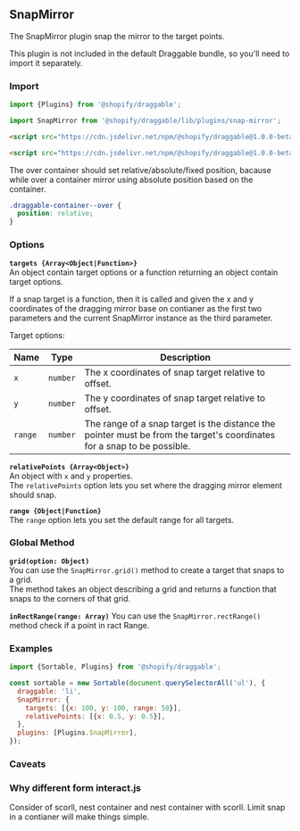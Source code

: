 ## SnapMirror

The SnapMirror plugin snap the mirror to the target points.

This plugin is not included in the default Draggable bundle, so you'll need to import it separately.

<!-- Inspired by interact.js -->

### Import

```js
import {Plugins} from '@shopify/draggable';
```

```js
import SnapMirror from '@shopify/draggable/lib/plugins/snap-mirror';
```

```html
<script src="https://cdn.jsdelivr.net/npm/@shopify/draggable@1.0.0-beta.x/lib/plugins.js"></script>
```

```html
<script src="https://cdn.jsdelivr.net/npm/@shopify/draggable@1.0.0-beta.x/lib/plugins/snap-mirror.js"></script>
```

The over container should set relative/absolute/fixed position, bacause while over a container mirror using absolute position based on the container.

```css
.draggable-container--over {
  position: relative;
}
```

### Options

**`targets {Array<Object|Function>}`**  
An object contain target options or a function returning an object contain target options.

If a snap target is a function, then it is called and given the x and y coordinates of the dragging mirror base on contianer as the first two parameters and the current SnapMirror instance as the third parameter.

Target options:

| Name    | Type     | Description                                                                                                             |
| ------- | -------- | ----------------------------------------------------------------------------------------------------------------------- |
| `x`     | `number` | The x coordinates of snap target relative to offset.                                                                    |
| `y`     | `number` | The y coordinates of snap target relative to offset.                                                                    |
| `range` | `number` | The range of a snap target is the distance the pointer must be from the target's coordinates for a snap to be possible. |

<!--
no longer need
**`offset {string|Object}`**
A string `container` or an object with `x` and `y` properties.
The `offset` option lets you shift the coordinates of the targets.

If using `container`, offset will set to the upper left corner coordinates of the current source container.
-->

**`relativePoints {Array<Object>}`**  
An object with `x` and `y` properties.  
The `relativePoints` option lets you set where the dragging mirror element should snap.

**`range {Object|Function}`**  
The `range` option lets you set the default range for all targets.

### Global Method

**`grid(option: Object)`**  
You can use the `SnapMirror.grid()` method to create a target that snaps to a grid.  
The method takes an object describing a grid and returns a function that snaps to the corners of that grid.

**`inRectRange(range: Array)`**
You can use the `SnapMirror.rectRange()` method check if a point in ract Range.

### Examples

```js
import {Sortable, Plugins} from '@shopify/draggable';

const sortable = new Sortable(document.querySelectorAll('ul'), {
  draggable: 'li',
  SnapMirror: {
    targets: [{x: 100, y: 100, range: 50}],
    relativePoints: [{x: 0.5, y: 0.5}],
  },
  plugins: [Plugins.SnapMirror],
});
```

### Caveats

### Why different form interact.js

Consider of scorll, nest container and nest container with scorll. Limit snap in a contianer will make things simple.

